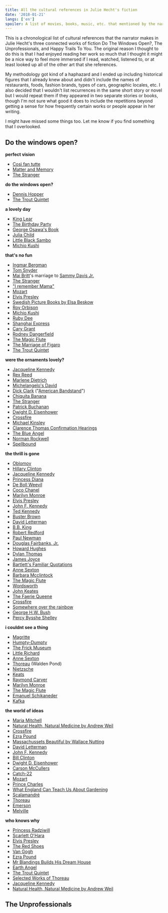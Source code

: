 ```yaml
---
title: All the cultural references in Julie Hecht's fiction
date: '2018-01-21'
langs: ['en']
spoiler: A list of movies, books, music, etc. that mentioned by the narrator of Do The Windows Open?, The Unprofessionals, and Happy Trails To You
---
```


This is a chronological list of cultural references that the narrator makes in Julie Hecht's three connected works of fiction Do The Windows Open?, The Unprofessionals, and Happy Trails To You. The original reason I thought to do this is that I had enjoyed reading her work so much that I thought it might be a nice way to feel more immersed if I read, watched, listened to, or at least looked up all of the other art that she references.

My methodology got kind of a haphazard and I ended up including historical figures that I already knew about and didn't include the names of restaurants, foods, fashion brands, types of cars, geographic locales, etc. I also decided that I wouldn't list recurrences in the same short story or novel but I would repeat them if they appeared in two separate stories or books, though I'm not sure what good it does to include the repetitions beyond getting a sense for how frequently certain works or people appear in her writing.

I might have missed some things too. Let me know if you find something that I overlooked.

## Do the windows open?

**perfect vision**

- [Così fan tutte](https://en.wikipedia.org/wiki/Cos%C3%AC_fan_tutte)
- [Matter and Memory](https://en.wikipedia.org/wiki/Matter_and_Memory)
- [The Stranger](https://en.wikipedia.org/wiki/The_Stranger_(1946_film))

**do the windows open?**

- [Dennis Hopper](https://en.wikipedia.org/wiki/Dennis_Hopper)
- [The Trout Quintet](https://en.wikipedia.org/wiki/Trout_Quintet)

**a lovely day**

- [King Lear](https://en.wikipedia.org/wiki/King_Lear)
- [The Birthday Party](https://en.wikipedia.org/wiki/The_Birthday_Party_(play))
- [George Osawa's Book](https://en.wikipedia.org/wiki/George_Ohsawa)
- [Julia Child](https://en.wikipedia.org/wiki/Julia_Child)
- [Little Black Sambo](https://en.wikipedia.org/wiki/The_Story_of_Little_Black_Sambo)
- [Michio Kushi](https://en.wikipedia.org/wiki/Michio_Kushi) 

**that's no fun**

- [Ingmar Bergman](https://en.wikipedia.org/wiki/Ingmar_Bergman)
- [Tom Snyder](https://en.wikipedia.org/wiki/Tom_Snyder)
- [Mai Britt](https://en.wikipedia.org/wiki/May_Britt)'s marriage to [Sammy Davis Jr.](https://en.wikipedia.org/wiki/Sammy_Davis_Jr.)
- [The Stranger](https://en.wikipedia.org/wiki/The_Stranger_(1946_film))
- ["I remember Mama"](https://en.wikipedia.org/wiki/Mama_(TV_series))
- [Mozart](https://en.wikipedia.org/wiki/Wolfgang_Amadeus_Mozart)
- [Elvis Presley](https://en.wikipedia.org/wiki/Elvis_Presley)
- [Swedish Picture Books by Elsa Beskow](https://en.wikipedia.org/wiki/Elsa_Beskow)
- [Roy Orbison](https://en.wikipedia.org/wiki/Roy_Orbison)
- [Michio Kushi](https://en.wikipedia.org/wiki/Michio_Kushi)
- [Ruby Dee](https://en.wikipedia.org/wiki/Ruby_Dee)
- [Shanghai Express](https://en.wikipedia.org/wiki/Shanghai_Express_(film))
- [Cary Grant](https://en.wikipedia.org/wiki/Cary_Grant)
- [Rodney Dangerfield](https://en.wikipedia.org/wiki/Rodney_Dangerfield)
- [The Magic Flute](https://en.wikipedia.org/wiki/The_Magic_Flute)
- [The Marriage of Figaro](https://en.wikipedia.org/wiki/The_Marriage_of_Figaro)
- [The Trout Quintet](https://en.wikipedia.org/wiki/Trout_Quintet)

**were the ornaments lovely?**

- [Jacqueline Kennedy](https://en.wikipedia.org/wiki/Jacqueline_Kennedy_Onassis)
- [Rex Reed](https://en.wikipedia.org/wiki/Rex_Reed)
- [Marlene Dietrich](https://en.wikipedia.org/wiki/Marlene_Dietrich)
- [Michelangelo's David](https://en.wikipedia.org/wiki/David_(Michelangelo))
- [Dick Clark](https://en.wikipedia.org/wiki/Dick_Clark) ("[American Bandstand](https://en.wikipedia.org/wiki/American_Bandstand)")
- [Chiquita Banana](https://en.wikipedia.org/wiki/Chiquita_banana)
- [The Stranger](https://en.wikipedia.org/wiki/The_Stranger_(1946_film))
- [Patrick Buchanan](https://en.wikipedia.org/wiki/Pat_Buchanan)
- [Dwight D. Eisenhower](https://en.wikipedia.org/wiki/Dwight_D._Eisenhower)
- [Crossfire](https://en.wikipedia.org/wiki/Crossfire_(U.S._TV_program))
- [Michael Kinsley](https://en.wikipedia.org/wiki/Michael_Kinsley)
- [Clarence Thomas Confirmation Hearings](https://en.wikipedia.org/wiki/Clarence_Thomas_Supreme_Court_nomination)
- [The Blue Angel](https://en.wikipedia.org/wiki/The_Blue_Angel)
- [Norman Rockwell](https://en.wikipedia.org/wiki/Norman_Rockwell)
- [Spellbound](https://en.wikipedia.org/wiki/Spellbound_(1945_film))

**the thrill is gone**

- [Oblomov](https://en.wikipedia.org/wiki/Oblomov)
- [Hillary Clinton](https://en.wikipedia.org/wiki/Hillary_Clinton)
- [Jacqueline Kennedy](https://en.wikipedia.org/wiki/Jacqueline_Kennedy_Onassis)
- [Princess Diana](https://en.wikipedia.org/wiki/Diana,_Princess_of_Wales)
- [De Boll Weevil](https://en.wikipedia.org/wiki/Boll_Weevil_(song))
- [Coco Chanel](https://en.wikipedia.org/wiki/Coco_Chanel)
- [Marilyn Monroe](https://en.wikipedia.org/wiki/Marilyn_Monroe)
- [Elvis Presley](https://en.wikipedia.org/wiki/Elvis_Presley)
- [John F. Kennedy](https://en.wikipedia.org/wiki/President_Kennedy)
- [Ted Kennedy](https://en.wikipedia.org/wiki/Ted_Kennedy)
- [Buster Brown](https://en.wikipedia.org/wiki/Buster_Brown)
- [David Letterman](https://en.wikipedia.org/wiki/David_Letterman)
- [B.B. King](https://en.wikipedia.org/wiki/B.B._King)
- [Robert Redford](https://en.wikipedia.org/wiki/Robert_Redford)
- [Paul Newman](https://en.wikipedia.org/wiki/Paul_Newman)
- [Douglas Fairbanks, Jr.](https://en.wikipedia.org/wiki/Douglas_Fairbanks_Jr.)
- [Howard Hughes](https://en.wikipedia.org/wiki/Howard_Hughes)
- [Dylan Thomas](https://en.wikipedia.org/wiki/Dylan_Thomas)
- [James Joyce](https://en.wikipedia.org/wiki/James_Joyce)
- [Bartlett's Familiar Quotations](https://en.wikipedia.org/wiki/Bartlett%27s_Familiar_Quotations)
- [Anne Sexton](https://en.wikipedia.org/wiki/Anne_Sexton)
- [Barbara Mcclintock](https://en.wikipedia.org/wiki/Barbara_McClintock)
- [The Magic Flute](https://en.wikipedia.org/wiki/The_Magic_Flute)
- [Wordsworth](https://en.wikipedia.org/wiki/William_Wordsworth)
- [John Keates](https://en.wikipedia.org/wiki/John_Keats)
- [The Faerie Queene](https://en.wikipedia.org/wiki/The_Faerie_Queene)
- [Crossfire](https://en.wikipedia.org/wiki/Crossfire_(U.S._TV_program))
- [Somewhere over the rainbow](https://en.wikipedia.org/wiki/Over_the_Rainbow)
- [George H.W. Bush](https://en.wikipedia.org/wiki/George_H._W._Bush)
- [Percy Bysshe Shelley](https://en.wikipedia.org/wiki/Percy_Bysshe_Shelley)

**i couldnt see a thing**

- [Magritte](https://en.wikipedia.org/wiki/Ren%C3%A9_Magritte)
- [Humpty-Dumpty](https://en.wikipedia.org/wiki/Humpty_Dumpty)
- [The Frick Museum](https://en.wikipedia.org/wiki/Frick_Collection)
- [Little Richard](https://en.wikipedia.org/wiki/Little_Richard)
- [Anne Sexton](https://en.wikipedia.org/wiki/Anne_Sexton)
- [Thoreau](https://en.wikipedia.org/wiki/Henry_David_Thoreau) (Walden Pond)
- [Nietzsche](https://en.wikipedia.org/wiki/Nietzsche)
- [Keats](https://en.wikipedia.org/wiki/John_Keats)
- [Raymond Carver](https://en.wikipedia.org/wiki/Raymond_Carver)
- [Marilyn Monroe](https://en.wikipedia.org/wiki/Marilyn_Monroe)
- [The Magic Flute](https://en.wikipedia.org/wiki/The_Magic_Flute)
- [Emanuel Schikaneder](https://en.wikipedia.org/wiki/Emanuel_Schikaneder)
- [Kafka](https://en.wikipedia.org/wiki/Kafka)

**the world of ideas**

- [Maria Mitchell](https://en.wikipedia.org/wiki/Maria_Mitchell)
- [Natural Health, Natural Medicine by Andrew Weil](https://en.wikipedia.org/wiki/Andrew_Weil)
- [Crossfire](https://en.wikipedia.org/wiki/Crossfire_(U.S._TV_program))
- [Ezra Pound](https://en.wikipedia.org/wiki/Ezra_Pound)
- [Massachussets Beautiful by Wallace Nutting](https://en.wikipedia.org/wiki/Wallace_Nutting)
- [David Letterman](https://en.wikipedia.org/wiki/David_Letterman)
- [John F. Kennedy](https://en.wikipedia.org/wiki/President_Kennedy)
- [Bill Clinton](https://en.wikipedia.org/wiki/Bill_Clinton)
- [Dwight D. Eisenhower](https://en.wikipedia.org/wiki/Dwight_D._Eisenhower)
- [Carson McCullers](https://en.wikipedia.org/wiki/Carson_McCullers)
- [Catch-22](https://en.wikipedia.org/wiki/Catch-22)
- [Mozart](https://en.wikipedia.org/wiki/Wolfgang_Amadeus_Mozart)
- [Prince Charles](https://en.wikipedia.org/wiki/Prince_Charles)
- [What England Can Teach Us About Gardening](https://bookdome.com/gardening/England-Teach-Gardening/index.html#.XEYWec9Kh24)
- [Scalamandré](https://en.wikipedia.org/wiki/Franco_Scalamandr%C3%A9)
- [Thoreau](https://en.wikipedia.org/wiki/Henry_David_Thoreau)
- [Emerson](https://en.wikipedia.org/wiki/Ralph_Waldo_Emerson)
- [Melville](https://en.wikipedia.org/wiki/Herman_melville)

**who knows why**

- [Princess Radziwill](https://en.wikipedia.org/wiki/Lee_Radziwill)
- [Scarlett O'Hara](https://en.wikipedia.org/wiki/Scarlett_O%27Hara)
- [Elvis Presley](https://en.wikipedia.org/wiki/Elvis_Presley)
- [The Red Shoes](https://en.wikipedia.org/wiki/The_Red_Shoes_(1948_film))
- [Van Gogh](https://en.wikipedia.org/wiki/Vincent_van_Gogh)
- [Ezra Pound](https://en.wikipedia.org/wiki/Ezra_Pound)
- [Mr Blandings Builds His Dream House](https://en.wikipedia.org/wiki/Mr._Blandings_Builds_His_Dream_House)
- [Earth Angel](https://www.youtube.com/watch?v=41GsS3jldOI)
- [The Trout Quintet](https://en.wikipedia.org/wiki/Trout_Quintet)
- [Selected Works of Thoreau](https://books.google.com/books/about/The_Selected_Works_of_Thoreau.html?id=gMcOnQAACAAJ)
- [Jacqueline Kennedy](https://en.wikipedia.org/wiki/Jacqueline_Kennedy_Onassis)
- [Natural Health, Natural Medicine by Andrew Weil](https://en.wikipedia.org/wiki/Andrew_Weil)

## The Unprofessionals
